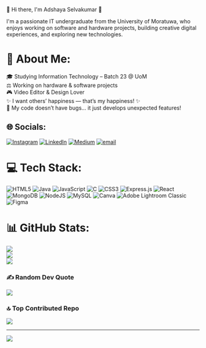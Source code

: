 🚀 Hi there, I'm Adshaya Selvakumar 👋

I'm a passionate IT undergraduate from the University of Moratuwa, who enjoys working on software and hardware projects, building creative digital experiences, and exploring new technologies.

# 💫 About Me:
 🎓 Studying Information Technology – Batch 23 @ UoM  <br>⚖️ Working on hardware & software projects  <br>🎮 Video Editor & Design Lover<br>✨ I want others’ happiness — that’s my happiness! ✨  <br>💾 My code doesn’t have bugs… it just develops unexpected features!


## 🌐 Socials:
[![Instagram](https://img.shields.io/badge/Instagram-%23E4405F.svg?logo=Instagram&logoColor=white)](https://instagram.com/adshaya30) [![LinkedIn](https://img.shields.io/badge/LinkedIn-%230077B5.svg?logo=linkedin&logoColor=white)](https://linkedin.com/in/adshaya-selvakumar-390a57302 ) [![Medium](https://img.shields.io/badge/Medium-12100E?logo=medium&logoColor=white)](https://medium.com/@adshaya30) [![email](https://img.shields.io/badge/Email-D14836?logo=gmail&logoColor=white)](mailto:2003adshaya@gmail.com) 

# 💻 Tech Stack:
![HTML5](https://img.shields.io/badge/html5-%23E34F26.svg?style=plastic&logo=html5&logoColor=white) ![Java](https://img.shields.io/badge/java-%23ED8B00.svg?style=plastic&logo=openjdk&logoColor=white) ![JavaScript](https://img.shields.io/badge/javascript-%23323330.svg?style=plastic&logo=javascript&logoColor=%23F7DF1E) ![C](https://img.shields.io/badge/c-%2300599C.svg?style=plastic&logo=c&logoColor=white) ![CSS3](https://img.shields.io/badge/css3-%231572B6.svg?style=plastic&logo=css3&logoColor=white) ![Express.js](https://img.shields.io/badge/express.js-%23404d59.svg?style=plastic&logo=express&logoColor=%2361DAFB) ![React](https://img.shields.io/badge/react-%2320232a.svg?style=plastic&logo=react&logoColor=%2361DAFB) ![MongoDB](https://img.shields.io/badge/MongoDB-%234ea94b.svg?style=plastic&logo=mongodb&logoColor=white) ![NodeJS](https://img.shields.io/badge/node.js-6DA55F?style=plastic&logo=node.js&logoColor=white) ![MySQL](https://img.shields.io/badge/mysql-4479A1.svg?style=plastic&logo=mysql&logoColor=white) ![Canva](https://img.shields.io/badge/Canva-%2300C4CC.svg?style=plastic&logo=Canva&logoColor=white) ![Adobe Lightroom Classic](https://img.shields.io/badge/Adobe%20Lightroom%20Classic-31A8FF.svg?style=plastic&logo=Adobe%20Lightroom%20Classic&logoColor=white) ![Figma](https://img.shields.io/badge/figma-%23F24E1E.svg?style=plastic&logo=figma&logoColor=white)
# 📊 GitHub Stats:
![](https://github-readme-stats.vercel.app/api?username=adshaya30&theme=radical&hide_border=false&include_all_commits=true&count_private=false)<br/>
![](https://nirzak-streak-stats.vercel.app/?user=adshaya30&theme=radical&hide_border=false)<br/>
![](https://github-readme-stats.vercel.app/api/top-langs/?username=adshaya30&theme=radical&hide_border=false&include_all_commits=true&count_private=false&layout=compact)



### ✍️ Random Dev Quote
![](https://quotes-github-readme.vercel.app/api?type=horizontal&theme=merko)

### 🔝 Top Contributed Repo
![](https://github-contributor-stats.vercel.app/api?username=adshaya30&limit=5&theme=dark&combine_all_yearly_contributions=true)

---
[![](https://visitcount.itsvg.in/api?id=adshaya30&icon=7&color=8)](https://visitcount.itsvg.in)

<!-- Proudly created with GPRM ( https://gprm.itsvg.in ) -->
